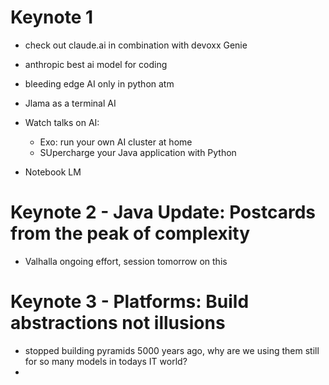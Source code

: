 # Keynote 1

- check out claude.ai in combination with devoxx Genie
- anthropic best ai model for coding
- bleeding edge AI only in python atm
- Jlama as a terminal AI
- Watch talks on AI:
  - Exo: run your own AI cluster at home
  - SUpercharge your Java application with Python

- Notebook LM


# Keynote 2 - Java Update: Postcards from the peak of complexity
- Valhalla ongoing effort, session tomorrow on this

# Keynote 3 - Platforms: Build abstractions not illusions
- stopped building pyramids 5000 years ago, why are we using them still for so many models in todays IT world?
- 